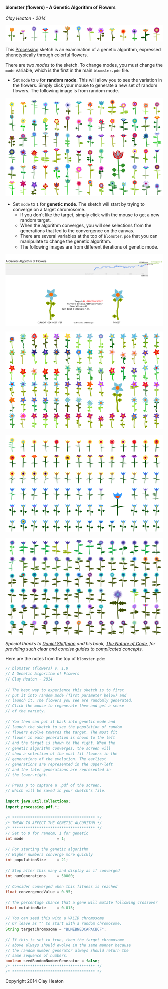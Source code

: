 #### blomster (flowers) - A Genetic Algorithm of Flowers

*Clay Heaton - 2014*

![pic](pics/banner.png)

This [Processing](http://www.processing.org) sketch is an examination of a genetic algorithm, expressed phenotypically through colorful flowers. 

There are two *modes* to the sketch. To change modes, you must change the `mode` variable, which is the first in the main `blomster.pde` file.
* Set `mode` to `0` for **random mode**. This will allow you to see the variation in the flowers. Simply click your mouse to generate a new set of random flowers. The following image is from random mode.

![random](pics/random.png)

* Set `mode` to `1` for **genetic mode**. The sketch will start by trying to converge on a target chromosome. 
  * If you don't like the target, simply click with the mouse to get a new random target. 
  * When the algorithm converges, you will see selections from the generations that led to the convergence on the canvas.
  * There are several variables at the top of `blomster.pde` that you can manipulate to change the genetic algorithm. 
  * The following images are from different iterations of genetic mode.

![pic](pics/converging.png)

![pic](pics/gen1.png)

![pic](pics/gen3.png)

![pic](pics/gen2.png)

*Special thanks to [Daniel Shiffman](http://shiffman.net/) and his book, [The Nature of Code](http://natureofcode.com/), for providing such clear and concise guides to complicated concepts.*

Here are the notes from the top of `blomster.pde`:

```java
// blomster (flowers) v. 1.0
// A Genetic Algorithm of Flowers
// Clay Heaton - 2014

// The best way to experience this sketch is to first
// put it into random mode (first parameter below) and 
// launch it. The flowers you see are randomly generated.
// Click the mouse to regenerate them and get a sense
// of the variety.

// You then can put it back into genetic mode and 
// launch the sketch to see the population of random
// flowers evolve towards the target. The most fit
// flower in each generation is shown to the left 
// and the target is shown to the right. When the
// genetic algorithm converges, the screen will 
// show a selection of the most fit flowers in the
// generations of the evolution. The earliest 
// generations are represented in the upper-left
// and the later generations are represented in 
// the lower-right.

// Press p to capture a .pdf of the screen,
// which will be saved in your sketch's file.

import java.util.Collections;
import processing.pdf.*;

/* ************************************* */
/* TWEAK TO AFFECT THE GENETIC ALGORITHM */
/* ************************************* */
// Set to 0 for random, 1 for genetic
int mode               = 1;

// For starting the genetic algorithm
// Higher numbers converge more quickly
int populationSize     = 21;   

// Stop after this many and display as if converged
int numGenerations     = 50000;

// Consider converged when this fitness is reached
float convergenceValue = 0.95;

// The percentage chance that a gene will mutate following crossover
float mutationRate     = 0.015;

// You can seed this with a VALID chromosome
// Or leave as "" to start with a random chromosome.
String targetChromosome = "BLMEBNEDCAPACBCF";

// If this is set to true, then the target chromosome
// above always should evolve in the same manner because
// the random number generator always should return the
// same sequence of numbers. 
boolean seedRandomNumberGenerator = false;
/* ************************************* */
/* ************************************* */
```

Copyright 2014 Clay Heaton